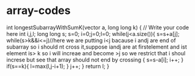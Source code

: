 # array-codes
int longestSubarrayWithSumK(vector<int> a, long long k) {
    // Write your code here
    int i,j,l;
    long long s;
    s=0;
    i=0;j=0;l=0;
    while(j<a.size()){
      s=s+a[j];
      while(s>k&&i<=j)//here we are putting i<j bacause i andj are end of subarray so i should nt cross it,suppose iandj are at firstelement and ist element is> k so i will increae and become >j so we restrict that i shoul  increse but see that array should not end by crossing
      {
        s=s-a[i];
        i++;
      }
      if(s==k){
        l=max(l,j-i+1);
      }
      j++;
    }
    return l;
}
